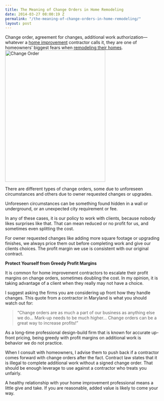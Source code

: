 ```yaml
---
title: The Meaning of Change Orders in Home Remodeling
date: 2014-03-27 08:00:19 Z
permalink: "/the-meaning-of-change-orders-in-home-remodeling/"
layout: post
---
```


Change order, agreement for changes, additional work authorization—whatever a <a href="http://www.murraylampert.com/what-are-home-improvement-contract-allowances/">home improvement</a> contractor calls it, they are one of homeowners’ biggest fears when <a href="http://www.murraylampert.com/remodel/">remodeling their homes</a>.<a href="http://www.murraylampert.com/wp-content/uploads/D.P-Design.jpg"><img class="wp-image-2043 alignright" alt="Change Order" src="http://www.murraylampert.com/wp-content/uploads/D.P-Design.jpg" width="327" height="430" /></a>

There are different types of change orders, some due to unforeseen circumstances and others due to owner requested changes or upgrades.

Unforeseen circumstances can be something found hidden in a wall or underground, or an unexpected city requirement or fee.

In any of these cases, it is our policy to work with clients, because nobody likes surprises like that. That can mean reduced or no profit for us, and sometimes even splitting the cost.

For owner requested changes like adding more square footage or upgrading finishes, we always price them out before completing work and give our clients choices. The profit margin we use is consistent with our original contract.

<strong>Protect Yourself from Greedy Profit Margins</strong>

It is common for home improvement contractors to escalate their profit margins on change orders, sometimes doubling the cost. In my opinion, it is taking advantage of a client when they really may not have a choice.

I suggest asking the firms you are considering up front how they handle changes. This quote from a contractor in Maryland is what you should watch out for:
<blockquote>“Change orders are as much a part of our business as anything else we do… Mark-up needs to be much higher… Change orders can be a great way to increase profits!”</blockquote>
As a long-time professional design-build firm that is known for accurate up-front pricing, being greedy with profit margins on additional work is behavior we do not practice.

When I consult with homeowners, I advise them to push back if a contractor comes forward with change orders after the fact. Contract law states that it is illegal to complete additional work without a signed change order. That should be enough leverage to use against a contractor who treats you unfairly.

A healthy relationship with your home improvement professional means a little give and take. If you are reasonable, added value is likely to come your way.

&nbsp;

